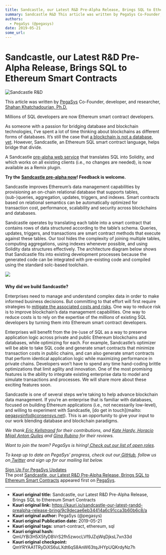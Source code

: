 ```yaml
---
title: Sandcastle, our Latest R&D Pre-Alpha Release, Brings SQL to Ethereum Smart Contracts
summary: Sandcastle R&D This article was written by PegaSys Co-Founder, developer, and researcher, Shahan Khatchadourian, Ph.D. Millions of SQL developers are now Ethereum smart contract developers. As someone with a passion for bridging database and blockchain technologies, I’ve spent a lot of time thinking about blockchains as different forms of databases. It’s still the case that a blockchain is not a database, yet. However, Sandcastle, an Ethereum SQL smart contract language, helps bridge that divide
authors:
  - PegaSys (@pegasys)
date: 2019-05-21
some_url: 
---
```


# Sandcastle, our Latest R&D Pre-Alpha Release, Brings SQL to Ethereum Smart Contracts


  
![Sandcastle R&D](https://pegasys.tech/wp-content/uploads/2019/05/Sandcastle.jpg)

  
  
  
  
This article was written by [PegaSys](http://pegasys.tech/) Co-Founder, developer, and researcher, [Shahan Khatchadourian, Ph.D.](https://www.linkedin.com/in/shahan-khatchadourian-ph-d-66115210b/)

  
  
  
  
Millions of SQL developers are now Ethereum smart contract developers.  


  
  
  
  
As someone with a passion for bridging database and blockchain technologies, I’ve spent a lot of time thinking about blockchains as different forms of databases. It’s still the case that [a blockchain is not a database, yet](https://media.consensys.net/blockchains-and-databases-arent-the-same-thing-yet-5d5eb7df099e). However, Sandcastle, an Ethereum SQL smart contract language, helps bridge that divide.  


  
  
  
  
A Sandcastle [pre-alpha web service](https://github.com/PegaSysEng/sandcastle-tutorial) that translates SQL into Solidity, and which works on all existing clients (i.e., no changes are needed), is now available as a Remix plugin.   


  
  
  
  
**Try the** [**Sandcastle pre-alpha now**](https://github.com/PegaSysEng/sandcastle-tutorial)**! Feedback is welcome.**  


  
  
  
  
Sandcastle improves Ethereum’s data management capabilities by provisioning an on-chain relational database that supports tables, (sub-)queries, aggregation, updates, triggers, and indexes. Smart contracts based on relational semantics can be automatically optimized for transaction cost, performance, scalability and security across blockchains and databases.  


  
  
  
  
Sandcastle operates by translating each table into a smart contract that contains rows of data structured according to the table’s schema. Queries, updates, triggers, and transactions are smart contract methods that execute against these tables. Our tool hides the complexity of joining multiple tables, computing aggregations, using indexes whenever possible, and using Solidity data structures effectively. The architecture diagram below shows that Sandcastle fits into existing development processes because the generated code can be integrated with pre-existing code and compiled using the standard solc-based toolchain.  


  
  
  
  
![](https://lh3.googleusercontent.com/25IiNYEffjJf7MFvRZOTPw6QXnoEBcn6CH6cYOcJihgNqeHGB1e3ddE0ihOtl_tahu23_w32K3ny6WGQgNvkYfU_rKjVYl4CfFhNxaVNxvzk9M5R6yEQ92hY7VmP8qa2DQc3OE1N)

  
  
  
  
##### 

  
  
  
  
**Why did we build Sandcastle?**  


  
  
  
  
Enterprises need to manage and understand complex data in order to make informed business decisions. But committing to that effort will first require strategies to [mitigate the associated costs and risks](https://hbr.org/2019/02/companies-are-failing-in-their-efforts-to-become-data-driven). One way to reduce risk is to improve blockchain’s data management capabilities. One way to reduce costs is to rely on the expertise of the *millions* of existing SQL developers by turning them into Ethereum smart contract developers.   


  
  
  
  
Enterprises will benefit from the (re-)use of SQL as a way to preserve application logic across private and public Ethereum blockchains and databases, while optimizing for each. For example, Sandcastle’s optimizer will be able to take SQL code and generate smart contracts that minimize transaction costs in public chains, and can also generate smart contracts that perform identical application logic while maximizing performance in private chains. Developers won’t have to spend any time hand-coding brittle optimizations that limit agility and innovation. One of the most promising features is the ability to integrate existing enterprise data to model and simulate transactions and processes. We will share more about these exciting features soon.  


  
  
  
  
Sandcastle is one of several steps we’re taking to help advance blockchain data management. If you’re an enterprise that is familiar with databases, focused on building Ethereum applications (i.e., not necessarily low-level), and willing to experiment with Sandcastle, [do get in touch](mailto: pegasysinfo@consensys.net). This is an opportunity to give your input to our work blending database and blockchain paradigms.   


  
  
  
  
*We thank*[ *Eric Kellstrand*](https://www.linkedin.com/in/eric-kellstrand/) *for their contributions, and* [ *Kate Hardy*](https://www.linkedin.com/in/kate-hardy/)*,*[ *Horacio Mijail Anton Quiles*](https://www.linkedin.com/in/mijail/) *and* [ *Gina Rubino*](https://www.linkedin.com/in/ginarubino/) *for their reviews.*

  
  
  
  
*Want to join the team? PegaSys is hiring!*[ *Check out our list of open roles*](https://consensys.net/open-roles/?discipline=41276)*.*

  
  
  
  
*To keep up to date on PegaSys’ progress, check out our*[ *GitHub*](https://github.com/PegaSysEng)*, follow us on*[ *Twitter*](http://www.twitter.com/PegaSysEng) *and sign up for our mailing list below.*  


  
  
  
  
[Sign Up For PegaSys Updates](https://tech.us18.list-manage.com/subscribe?u=529db31d261d52da36bc21ea3&id=f0846ffd7b)  
The post [Sandcastle, our Latest R&D Pre-Alpha Release, Brings SQL to Ethereum Smart Contracts](https://pegasys.tech/sandcastle-brings-sql-to-ethereum-smart-contracts/) appeared first on [PegaSys](https://pegasys.tech).

  



---

- **Kauri original title:** Sandcastle, our Latest R&D Pre-Alpha Release, Brings SQL to Ethereum Smart Contracts
- **Kauri original link:** https://kauri.io/sandcastle-our-latest-randd-prealpha-release-bring/9c9decae6eb34414a6c91cca3b60b6c8/a
- **Kauri original author:** PegaSys (@pegasys)
- **Kauri original Publication date:** 2019-05-21
- **Kauri original tags:** smart-contract, ethereum, sql
- **Kauri original hash:** QmUYBi3H5X5fyDBVrS2fh5zwocLVf9JZqWqDjksL7xn33d
- **Kauri original checkpoint:** QmYRYAA1TRyDiXS6uLXdt6qS8AnW63tqJHYpUQKrdyNz7h



